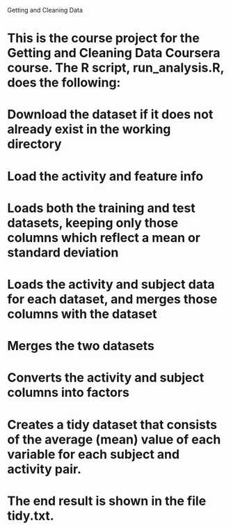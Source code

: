 Getting and Cleaning Data


# This is the course project for the Getting and Cleaning Data Coursera course. The R script, run_analysis.R, does the following:

# Download the dataset if it does not already exist in the working directory
# Load the activity and feature info
# Loads both the training and test datasets, keeping only those columns which reflect a mean or standard deviation
# Loads the activity and subject data for each dataset, and merges those columns with the dataset
# Merges the two datasets
# Converts the activity and subject columns into factors
# Creates a tidy dataset that consists of the average (mean) value of each variable for each subject and activity pair.
# The end result is shown in the file tidy.txt.
